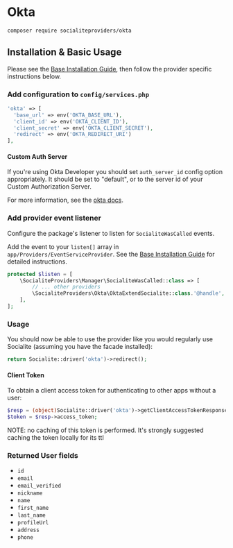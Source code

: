 # Okta

```bash
composer require socialiteproviders/okta
```

## Installation & Basic Usage

Please see the [Base Installation Guide](https://socialiteproviders.com/usage/), then follow the provider specific instructions below.

### Add configuration to `config/services.php`

```php
'okta' => [    
  'base_url' => env('OKTA_BASE_URL'),
  'client_id' => env('OKTA_CLIENT_ID'),  
  'client_secret' => env('OKTA_CLIENT_SECRET'),  
  'redirect' => env('OKTA_REDIRECT_URI') 
],
```

#### Custom Auth Server

If you're using Okta Developer you should set `auth_server_id` config option appropriately. It should be set to "default", or to the server id of your Custom Authorization Server.

For more information, see the [okta docs](https://developer.okta.com/docs/concepts/auth-servers/).

### Add provider event listener

Configure the package's listener to listen for `SocialiteWasCalled` events.

Add the event to your `listen[]` array in `app/Providers/EventServiceProvider`. See the [Base Installation Guide](https://socialiteproviders.com/usage/) for detailed instructions.

```php
protected $listen = [
    \SocialiteProviders\Manager\SocialiteWasCalled::class => [
        // ... other providers
        \SocialiteProviders\Okta\OktaExtendSocialite::class.'@handle',
    ],
];
```

### Usage

You should now be able to use the provider like you would regularly use Socialite (assuming you have the facade installed):

```php
return Socialite::driver('okta')->redirect();
```

#### Client Token
To obtain a client access token for authenticating to other apps without a user:

```php
$resp = (object)Socialite::driver('okta')->getClientAccessTokenResponse();
$token = $resp->access_token;
```
NOTE: no caching of this token is performed. It's strongly suggested caching the token locally for its ttl

### Returned User fields

- ``id``
- ``email``
- ``email_verified``
- ``nickname``
- ``name``
- ``first_name``
- ``last_name``
- ``profileUrl``
- ``address``
- ``phone``
